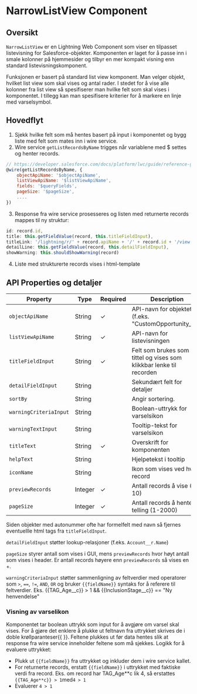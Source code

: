 # NarrowListView Component

## Oversikt

`NarrowListView` er en Lightning Web Component som viser en tilpasset listevisning for Salesforce-objekter.
Komponenten er laget for å passe inn i smale kolonner på hjemmesider og tilbyr en mer kompakt visning enn standard listevisningskomponent.

Funksjonen er basert på standard list view komponent. Man velger objekt, hvilket list view som skal vises og antal rader.
I stedet for å vise alle kolonner fra list view så spesifiserer man hvilke felt som skal vises i komponentet.
I tillegg kan man spesifisere kriterier for å markere en linje med varselsymbol.

## Hovedflyt

1. Sjekk hvilke felt som må hentes basert på input i komponentet og bygg liste med felt som mates inn i wire service.
2. Wire service `getListRecordsByName` trigges når variablene med $ settes og henter records.

```javascript
// https://developer.salesforce.com/docs/platform/lwc/guide/reference-get-list-records-by-name.html
@wire(getListRecordsByName, {
    objectApiName: '$objectApiName',
    listViewApiName: '$listViewApiName',
    fields: '$queryFields',
    pageSize: '$pageSize',
    ....
})
```

3. Response fra wire service prosesseres og listen med returnerte records mappes til ny struktur:

```javascript
id: record.id,
title: this.getFieldValue(record, this.titleFieldInput),
titleLink: '/lightning/r/' + record.apiName + '/' + record.id + '/view',
detailLine: this.getFieldValue(record, this.detailFieldInput),
showWarning: this.shouldShowWarning(record)
```

4. Liste med strukturerte records vises i html-template

## API Properties og detaljer

| Property               | Type    | Required | Description                                                         |
| ---------------------- | ------- | -------- | ------------------------------------------------------------------- |
| `objectApiName`        | String  | ✓        | API-navn for objektet (f.eks. "CustomOpportunity\_\_c")             |
| `listViewApiName`      | String  | ✓        | API-navn for listevisningen                                         |
| `titleFieldInput`      | String  | ✓        | Felt som brukes som tittel og vises som klikkbar lenke til recorden |
| `detailFieldInput`     | String  |          | Sekundært felt for detaljer                                         |
| `sortBy`               | String  |          | Angir sortering.                                                    |
| `warningCriteriaInput` | String  |          | Boolean-uttrykk for varselsikon                                     |
| `warningTextInput`     | String  |          | Tooltip-tekst for varselsikon                                       |
| `titleText`            | String  | ✓        | Overskrift for komponenten                                          |
| `helpText`             | String  |          | Hjelpetekst i tooltip                                               |
| `iconName`             | String  |          | Ikon som vises ved hver record                                      |
| `previewRecords`       | Integer | ✓        | Antall records å vise (1-10)                                        |
| `pageSize`             | Integer | ✓        | Antall records å hente for telling (1-2000)                         |

Siden objekter med autonummer ofte har formelfelt med navn så fjernes eventuellle html tags fra `titleFieldInput`.

`detailFieldInput` støtter lookup-relasjoner (f.eks. `Account__r.Name`)

`pageSize` styrer antall som vises i GUI, mens `previewRecords` hvor høyt antall som vises i header. Er antall records høyere enn `previewRecords` så vises en +.

`warningCriteriaInput` støtter sammenligning av feltverdier med operatorer som `>`, `==`, `!=`, `AND`, `OR` og bruker `{{fieldName}}` syntaks for å referere til feltverdier. Eks. {{TAG_Age__c}} > 1 && {{InclusionStage__c}} == "Ny henvendelse"

### Visning av varselikon

Komponentet tar boolean uttrykk som input for å avgjøre om varsel skal vises.
For å gjøre det enklere å plukke ut feltnavn fra uttrykket skrives de i doble krøllparanteser{{ }}. Feltene plukkes ut før data hentes slik at response fra wire service inneholder feltene som må sjekkes.
Logikk for å evaluere uttrykket:

-   Plukk ut `{{fieldName}}` fra uttrykket og inkluder dem i wire service kallet.
-   For returnerte records, erstatt `{{fieldName}}` i uttrykket med faktiske verdi fra record.
    Eks. om record har TAG_Age**c lik 4, så erstattes `{{TAG_Age**c}} > 1`med`4 > 1`
-   Evaluerer `4 > 1`
